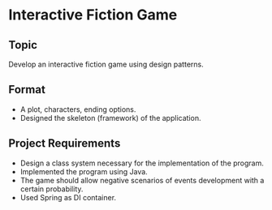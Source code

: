 # Interactive Fiction Game

## Topic
Develop an interactive fiction game using design patterns.

## Format
- A plot, characters, ending options.
- Designed the skeleton (framework) of the application.

## Project Requirements
- Design a class system necessary for the implementation of the program.
- Implemented the program using Java.
- The game should allow negative scenarios of events development with a certain probability.
- Used Spring as DI container.